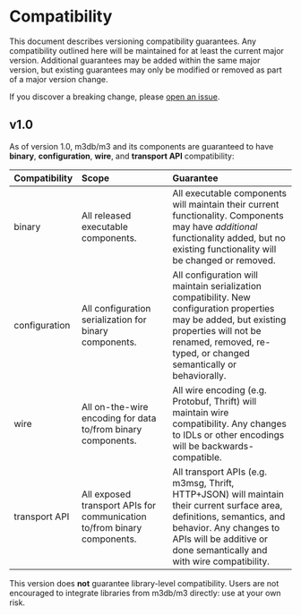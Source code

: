 # Compatibility

This document describes versioning compatibility guarantees. Any compatibility
outlined here will be maintained for at least the current major version.
Additional guarantees may be added within the same major version, but existing
guarantees may only be modified or removed as part of a major version change.

If you discover a breaking change, please [open an issue][issue].

[issue]: https://github.com/m3db/m3/issues/new

## v1.0

As of version 1.0, m3db/m3 and its components are guaranteed to have **binary**,
**configuration**, **wire**, and **transport API** compatibility:

| Compatibility | Scope | Guarantee |
| :------------ | :---- | :-------- |
| binary | All released executable components. | All executable components will maintain their current functionality. Components may have *additional* functionality added, but no existing functionality will be changed or removed. |
| configuration | All configuration serialization for binary components. | All configuration will maintain serialization compatibility. New configuration properties may be added, but existing properties will not be renamed, removed, re-typed, or changed semantically or behaviorally. |
| wire | All on-the-wire encoding for data to/from binary components. | All wire encoding (e.g. Protobuf, Thrift) will maintain wire compatibility. Any changes to IDLs or other encodings will be backwards-compatible. |
| transport API | All exposed transport APIs for communication to/from binary components. | All transport APIs (e.g. m3msg, Thrift, HTTP+JSON) will maintain their current surface area, definitions, semantics, and behavior. Any changes to APIs will be additive or done semantically and with wire compatibility. |

This version does **not** guarantee library-level compatibility. Users are not
encouraged to integrate libraries from m3db/m3 directly: use at your own risk.
